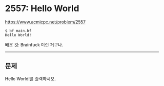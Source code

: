 # 2557: Hello World

https://www.acmicpc.net/problem/2557

```
$ bf main.bf
Hello World!
```

배운 것: Brainfuck 이런 거구나.

---

## 문제

Hello World!를 출력하시오.

